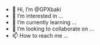 - 👋 Hi, I’m @GPXbaki
- 👀 I’m interested in ...
- 🌱 I’m currently learning ...
- 💞️ I’m looking to collaborate on ...
- 📫 How to reach me ...

<!---
GPXbaki/GPXbaki is a ✨ special ✨ repository because its `README.md` (this file) appears on your GitHub profile.
You can click the Preview link to take a look at your changes.
--->
